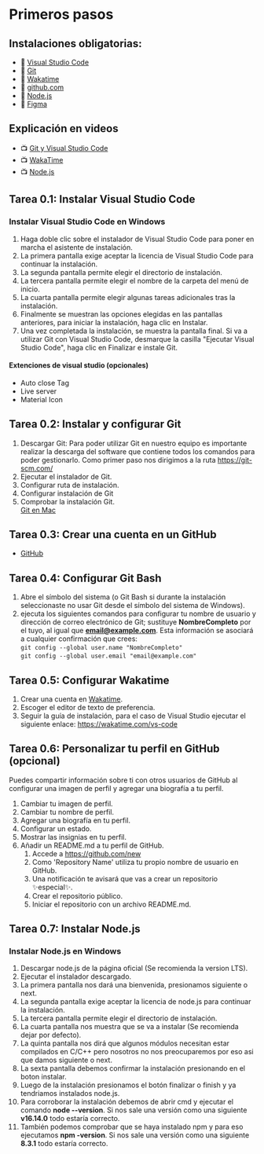 # Primeros pasos 
## Instalaciones obligatorias:
- :link:  [Visual Studio Code](https://code.visualstudio.com/)
- :link:  [Git](https://git-scm.com/)
- :link:  [Wakatime](https://wakatime.com/)
- :link:  [github.com](https://github.com/)
- :link:  [Node.js](https://nodejs.org/es/download/)
- :link:  [Figma](https://www.figma.com/downloads/)

## Explicación en videos
- :tv: [Git y Visual Studio Code](https://www.loom.com/share/3e91d6c5f51b46999f1674b9b0ea72c8?sharedAppSource=personal_library)
- :tv: [WakaTime](https://www.loom.com/share/e2513af0fb104f10b861b9ccc4abee12?sharedAppSource=personal_library)
- :tv: [Node.js](https://drive.google.com/file/d/1SrTxUorzL5j1KMffZrMI3DJyEW_55W_3/view?usp=sharing)

## Tarea 0.1: Instalar Visual Studio Code
### Instalar Visual Studio Code en Windows
1. Haga doble clic sobre el instalador de Visual Studio Code para poner en marcha el asistente de instalación.
2. La primera pantalla exige aceptar la licencia de Visual Studio Code para continuar la instalación.
3. La segunda pantalla permite elegir el directorio de instalación.
4. La tercera pantalla permite elegir el nombre de la carpeta del menú de inicio.
5. La cuarta pantalla permite elegir algunas tareas adicionales tras la instalación.
6. Finalmente se muestran las opciones elegidas en las pantallas anteriores, para iniciar la instalación, haga clic en Instalar.
7. Una vez completada la instalación, se muestra la pantalla final. Si va a utilizar Git con Visual Studio Code, desmarque la casilla "Ejecutar Visual Studio Code", haga clic en Finalizar e instale Git.

#### Extenciones de visual studio (opcionales)

- Auto close Tag
- Live server
- Material Icon  

## Tarea 0.2: Instalar y configurar Git
1. Descargar Git:
Para poder utilizar Git en nuestro equipo es importante realizar la descarga del software que contiene todos los comandos para poder gestionarlo.
Como primer paso nos dirigimos a la ruta https://git-scm.com/
2. Ejecutar el instalador de Git.
3. Configurar ruta de instalación.
4. Configurar instalación de Git
5. Comprobar la instalación Git.    
[Git en Mac](https://www.atlassian.com/es/git/tutorials/install-git)

## Tarea 0.3: Crear una cuenta en un GitHub 
  - [GitHub](https://github.com/)

## Tarea 0.4: Configurar Git Bash
1. Abre el símbolo del sistema (o Git Bash si durante la instalación seleccionaste no usar Git desde el símbolo del sistema de Windows).
2. ejecuta los siguientes comandos para configurar tu nombre de usuario y dirección de correo electrónico de Git; sustituye **NombreCompleto** por el tuyo, al igual que **email@example.com**. Esta información se asociará a cualquier confirmación que crees:<br/>
`git config --global user.name "NombreCompleto" ` <br>
`git config --global user.email "email@example.com" `


## Tarea 0.5: Configurar Wakatime
1. Crear una cuenta en [Wakatime](https://wakatime.com/).
2. Escoger el editor de texto de preferencia.
3. Seguir la guía de instalación, para el caso de Visual Studio ejecutar el siguiente enlace: https://wakatime.com/vs-code


## Tarea 0.6: Personalizar tu perfil en GitHub (opcional)
Puedes compartir información sobre ti con otros usuarios de GitHub al configurar una imagen de perfil y agregar una biografía a tu perfil.
1. Cambiar tu imagen de perfil.
2. Cambiar tu nombre de perfil.
3. Agregar una biografía en tu perfil.
4. Configurar un estado.
5. Mostrar las insignias en tu perfil.
6. Añadir un README.md a tu perfil de GitHub. 
    1. Accede a https://github.com/new
    2. Como 'Repository Name' utiliza tu propio nombre de usuario en GitHub.
    3. Una notificación te avisará que vas a crear un repositorio ✨especial✨. 
    4. Crear el repositorio público.
    5. Iniciar el repositorio con un archivo README.md.


## Tarea 0.7: Instalar Node.js
### Instalar Node.js en Windows
1. Descargar node.js de la página oficial (Se recomienda la version LTS).
2. Ejecutar el instalador descargado.
3. La primera pantalla nos dará una bienvenida, presionamos siguiente o next. 
4. La segunda pantalla exige aceptar la licencia de node.js para continuar la instalación.
5. La tercera pantalla permite elegir el directorio de instalación.
6. La cuarta pantalla nos muestra que se va a instalar (Se recomienda dejar por defecto).
7. La quinta pantalla nos dirá que algunos módulos necesitan estar compilados en C/C++ pero nosotros no nos preocuparemos por eso asi que damos siguiente o next. 
8. La sexta pantalla debemos confirmar la instalación presionando en el boton instalar.
9. Luego de la instalación presionamos el botón finalizar o finish y ya tendriamos instalados node.js.
10. Para corroborar la instalación debemos de abrir cmd y ejecutar el comando **node --version**. Si nos sale una versión como una siguiente **v16.14.0** todo estaría correcto.
11. También podemos comprobar que se haya instalado npm y para eso ejecutamos **npm -version**. Si nos sale una versión como una siguiente **8.3.1** todo estaría correcto.

